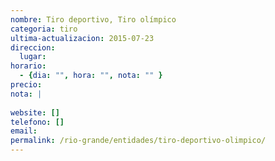 ```yaml
---
nombre: Tiro deportivo, Tiro olímpico
categoria: tiro
ultima-actualizacion: 2015-07-23
direccion: 
  lugar: 
horario: 
  - {dia: "", hora: "", nota: "" }
precio: 
nota: | 
  
website: []
telefono: []
email: 
permalink: /rio-grande/entidades/tiro-deportivo-olimpico/
---
```


